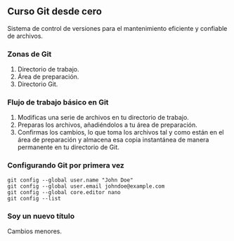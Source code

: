 ## Curso Git desde cero
Sistema de control de versiones para el mantenimiento eficiente y confiable de archivos.

### Zonas de Git
1. Directorio de trabajo.
2. Área de preparación.
3. Directorio Git.

### Flujo de trabajo básico en Git
1. Modificas una serie de archivos en tu directorio de trabajo.
2. Preparas los archivos, añadiéndolos a tu área de preparación.
3. Confirmas los cambios, lo que toma los archivos tal y como están en el área de preparación y almacena esa copia instantánea de manera permanente en tu directorio de Git.

### Configurando Git por primera vez
```
git config --global user.name "John Doe"
git config --global user.email johndoe@example.com
git config --global core.editor nano
git config --list
```

### Soy un nuevo título
Cambios menores.
